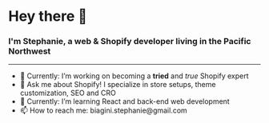 ### <h1>Hey there 🌻</h1>

<h3>I'm Stephanie, a web & Shopify developer living in the Pacific Northwest</h3>
<hr>
<ul>
  <li>💪 Currently: I’m working on becoming a <strong>tried</strong> and <em>true</em> Shopify expert</li>
  <li>💬 Ask me about Shopify!  I specialize in store setups, theme customization, SEO and CRO</li>
  <li>🌱 Currently: I’m learning React and back-end web development</li>
  <li>📫 How to reach me: biagini.stephanie@gmail.com</li>
</ul>
